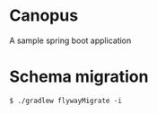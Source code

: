 # Canopus

A sample spring boot application

# Schema migration
```shell script
$ ./gradlew flywayMigrate -i
```